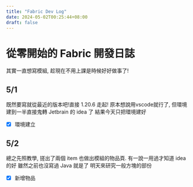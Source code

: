 ```yaml
---
title: "Fabric Dev Log"
date: 2024-05-02T00:25:44+08:00
draft: false
---
```


# 從零開始的 Fabric 開發日誌

其實一直想寫模組, 趁現在不用上課是時候好好做事了!

## 5/1
既然要寫就從最近的版本吧!直接 1.20.6 走起!
原本想說用vscode就行了, 但環境建到一半直接鬼轉 Jetbrain 的 idea 了
結果今天只把環境建好

- [X] 環境建立

## 5/2
總之先照教學, 搓出了兩個 item 也做出模組的物品頁.
有一說一用過才知道 idea 的好
雖然之前也沒寫過 Java 就是了
明天來研究一般方塊的部份

- [X] 新增物品
